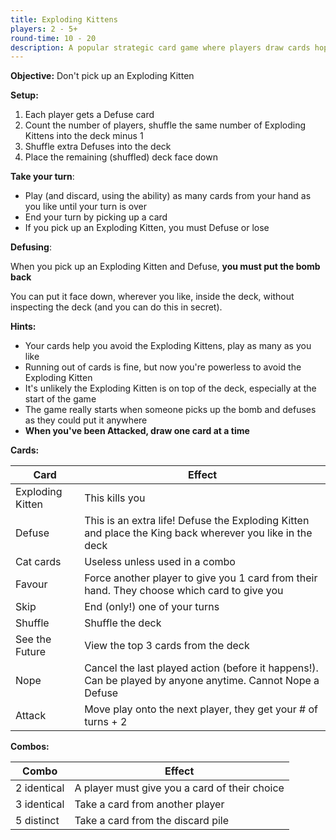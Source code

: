 ```yaml
---
title: Exploding Kittens
players: 2 - 5+
round-time: 10 - 20
description: A popular strategic card game where players draw cards hoping to avoid the Exploding Kittens, using special action cards to peek at the deck, skip turns, or redirect the danger.
---
```


**Objective:** Don't pick up an Exploding Kitten

**Setup:**

1. Each player gets a Defuse card
2. Count the number of players, shuffle the same number of Exploding Kittens into the deck minus 1
3. Shuffle extra Defuses into the deck
4. Place the remaining (shuffled) deck face down

**Take your turn**:

- Play (and discard, using the ability) as many cards from your hand as you like until your turn is over
- End your turn by picking up a card
- If you pick up an Exploding Kitten, you must Defuse or lose

**Defusing**:

When you pick up an Exploding Kitten and Defuse, **you must put the bomb back**

You can put it face down, wherever you like, inside the deck, without inspecting the deck (and you can do this in secret).

**Hints:**

- Your cards help you avoid the Exploding Kittens, play as many as you like
- Running out of cards is fine, but now you're powerless to avoid the Exploding Kitten
- It's unlikely the Exploding Kitten is on top of the deck, especially at the start of the game
- The game really starts when someone picks up the bomb and defuses as they could put it anywhere
- **When you've been Attacked, draw one card at a time**

<!--split-->

**Cards:**

| Card             | Effect                                                                                                    |
|------------------|-----------------------------------------------------------------------------------------------------------|
| Exploding Kitten | This kills you                                                                                            |
| Defuse           | This is an extra life! Defuse the Exploding Kitten and place the King back wherever you like in the deck  |
| Cat cards        | Useless unless used in a combo                                                                            |
| Favour           | Force another player to give you 1 card from their hand. They choose which card to give you               |
| Skip             | End (only!) one of your turns                                                                             |
| Shuffle          | Shuffle the deck                                                                                          |
| See the Future   | View the top 3 cards from the deck                                                                        |
| Nope             | Cancel the last played action (before it happens!). Can be played by anyone anytime. Cannot Nope a Defuse |
| Attack           | Move play onto the next player, they get your # of turns + 2                                              |

**Combos:**

| Combo       | Effect                                        |
|-------------|-----------------------------------------------|
| 2 identical | A player must give you a card of their choice |
| 3 identical | Take a card from another player               |
| 5 distinct  | Take a card from the discard pile             |

